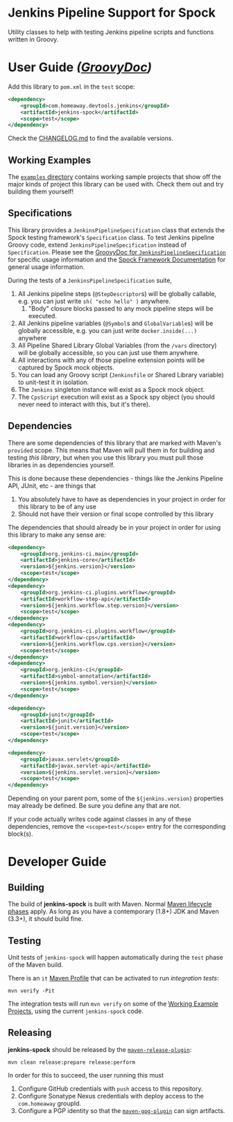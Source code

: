 Jenkins Pipeline Support for Spock
==============================

Utility classes to help with testing Jenkins pipeline scripts and functions written in Groovy.

User Guide _([GroovyDoc](https://javadoc.io/doc/com.homeaway.devtools.jenkins/jenkins-spock))_
==============================

Add this library to `pom.xml` in the `test` scope:

```xml
<dependency>
	<groupId>com.homeaway.devtools.jenkins</groupId>
	<artifactId>jenkins-spock</artifactId>
	<scope>test</scope>
</dependency>
```

Check the [CHANGELOG.md](CHANGELOG.md) to find the available versions.

Working Examples
-------------------------

The [`examples` directory](examples) contains working sample projects that show off the major kinds of project this library can be used with.
Check them out and try building them yourself!

Specifications
-------------------------

This library provides a `JenkinsPipelineSpecification` class that extends the Spock testing framework's `Specification` class. To test Jenkins pipeline Groovy code, extend `JenkinsPipelineSpecification` instead of `Specification`.
Please see the [GroovyDoc for `JenkinsPipelineSpecification`](http://javadoc.io/page/com.homeaway.devtools.jenkins/jenkins-spock/latest/com/homeaway/devtools/jenkins/testing/JenkinsPipelineSpecification.html) for specific usage information and the [Spock Framework Documentation](http://docs.spockframework.org/) for general usage information.

During the tests of a `JenkinsPipelineSpecification` suite,

1. All Jenkins pipeline steps (`@StepDescriptor`s) will be globally callable, e.g. you can just write `sh( "echo hello" )` anywhere.
	1. "Body" closure blocks passed to any mock pipeline steps will be executed.
2. All Jenkins pipeline variables (`@Symbol`s and `GlobalVariable`s) will be globally accessible, e.g. you can just write `docker.inside(...)` anywhere
3. All Pipeline Shared Library Global Variables (from the `/vars` directory) will be globally accessible, so you can just use them anywhere.
4. All interactions with any of those pipeline extension points will be captured by Spock mock objects.
5. You can load any Groovy script (`Jenkinsfile` or Shared Library variable) to unit-test it in isolation.
6. The `Jenkins` singleton instance will exist as a Spock mock object.
7. The `CpsScript` execution will exist as a Spock spy object (you should never need to interact with this, but it's there).

Dependencies
-------------------------

There are some dependencies of this library that are marked with Maven's `provided` scope.
This means that Maven will pull them in for building and testing _this library_, but when you use this library you must pull those libraries in as dependencies yourself.

This is done because these dependencies - things like the Jenkins Pipeline API, JUnit, etc - are things that

1. You absolutely have to have as dependencies in your project in order for this library to be of any use
2. Should not have their version or final scope controlled by this library

The dependencies that should already be in your project in order for using this library to make any sense are:

```xml
<dependency>
	<groupId>org.jenkins-ci.main</groupId>
	<artifactId>jenkins-core</artifactId>
	<version>${jenkins.version}</version>
	<scope>test</scope>
</dependency>
<dependency>
	<groupId>org.jenkins-ci.plugins.workflow</groupId>
	<artifactId>workflow-step-api</artifactId>
	<version>${jenkins.workflow.step.version}</version>
	<scope>test</scope>
</dependency>
<dependency>
	<groupId>org.jenkins-ci.plugins.workflow</groupId>
	<artifactId>workflow-cps</artifactId>
	<version>${jenkins.workflow.cps.version}</version>
	<scope>test</scope>
</dependency>
<dependency>
	<groupId>org.jenkins-ci</groupId>
	<artifactId>symbol-annotation</artifactId>
	<version>${jenkins.symbol.version}</version>
	<scope>test</scope>
</dependency>

<dependency>
	<groupId>junit</groupId>
	<artifactId>junit</artifactId>
	<version>${junit.version}</version>
	<scope>test</scope>
</dependency>

<dependency>
	<groupId>javax.servlet</groupId>
	<artifactId>javax.servlet-api</artifactId>
	<version>${jenkins.servlet.version}</version>
	<scope>test</scope>
</dependency>
```

Depending on your parent pom, some of the `${jenkins.version}` properties may already be defined. Be sure you define any that are not.

If your code actually writes code against classes in any of these dependencies, remove the `<scope>test</scope>` entry for the corresponding block(s).

Developer Guide
==============================

Building
-------------------------

The build of **jenkins-spock** is built with Maven. Normal [Maven lifecycle phases](https://maven.apache.org/guides/introduction/introduction-to-the-lifecycle.html) apply.
As long as you have a contemporary (1.8+) JDK and Maven (3.3+), it should build fine.

Testing
-------------------------

Unit tests of `jenkins-spock` will happen automatically during the `test` phase of the Maven build.

There is an `it` [Maven Profile](https://maven.apache.org/guides/introduction/introduction-to-profiles.html) that can be activated to run _integration tests_:

	mvn verify -Pit

The integration tests will run `mvn verify` on some of the [Working Example Projects](examples), using the current `jenkins-spock` code.

Releasing
-------------------------

**jenkins-spock** should be released by the [`maven-release-plugin`](https://maven.apache.org/maven-release/maven-release-plugin/):

	mvn clean release:prepare release:perform

In order for this to succeed, the user running this must

1. Configure GitHub credentials with `push` access to this repository.
2. Configure Sonatype Nexus credentials with deploy access to the `com.homeaway` groupId.
3. Configure a PGP identity so that the [`maven-gpg-plugin`](https://maven.apache.org/plugins/maven-gpg-plugin/) can sign artifacts.
